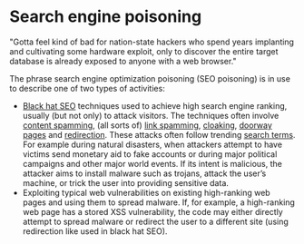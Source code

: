 # Search engine poisoning

"Gotta feel kind of bad for nation-state hackers who spend years implanting and cultivating some hardware exploit, only to discover the entire target database is already exposed to anyone with a web browser."

The phrase search engine optimization poisoning (SEO poisoning) is in use to describe one of two types of activities:

* [Black hat SEO](se/adversaries/Black-hat-SEO.md) techniques used to achieve high search engine ranking, usually (but not only) to attack visitors. The techniques often involve [content spamming](Content-spamming.md), (all sorts of) [link spamming](Link-spamming.md), [cloaking](se/attack-vectors/Cloaking.md), [doorway pages](se/attack-vectors/Doorway-pages.md) and [redirection](se/attack-vectors/Redirection.md). These attacks often follow trending [search terms](se/assets/Search-terms.md). For example during natural disasters, when attackers attempt to have victims send monetary aid to fake accounts or during major political campaigns and other major world events. If its intent is malicious, the attacker aims to install malware such as trojans, attack the user’s machine, or trick the user into providing sensitive data.
* Exploiting typical web vulnerabilities on existing high-ranking web pages and using them to spread malware. If, for example, a high-ranking web page has a stored XSS vulnerability, the code may either directly attempt to spread malware or redirect the user to a different site (using redirection like used in black hat SEO).

